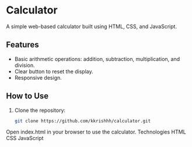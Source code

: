 # Calculator

A simple web-based calculator built using HTML, CSS, and JavaScript.

## Features
- Basic arithmetic operations: addition, subtraction, multiplication, and division.
- Clear button to reset the display.
- Responsive design.

## How to Use
1. Clone the repository:
   ```bash
   git clone https://github.com/kkrishhh/calculator.git
Open index.html in your browser to use the calculator.
Technologies
HTML
CSS
JavaScript
